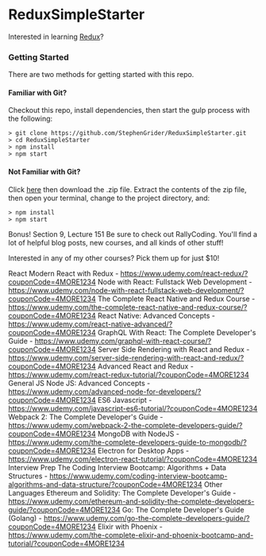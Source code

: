 # ReduxSimpleStarter

Interested in learning [Redux](https://www.udemy.com/react-redux/)?

### Getting Started

There are two methods for getting started with this repo.

#### Familiar with Git?
Checkout this repo, install dependencies, then start the gulp process with the following:

```
> git clone https://github.com/StephenGrider/ReduxSimpleStarter.git
> cd ReduxSimpleStarter
> npm install
> npm start
```

#### Not Familiar with Git?
Click [here](https://github.com/StephenGrider/ReactStarter/releases) then download the .zip file.  Extract the contents of the zip file, then open your terminal, change to the project directory, and:

```
> npm install
> npm start
```

Bonus!
Section 9, Lecture 151
Be sure to check out RallyCoding.  You'll find a lot of helpful blog posts, new courses, and all kinds of other stuff!

Interested in any of my other courses?  Pick them up for just $10!

React
Modern React with Redux - https://www.udemy.com/react-redux/?couponCode=4MORE1234
Node with React: Fullstack Web Development - https://www.udemy.com/node-with-react-fullstack-web-development/?couponCode=4MORE1234
The Complete React Native and Redux Course - https://www.udemy.com/the-complete-react-native-and-redux-course/?couponCode=4MORE1234
React Native: Advanced Concepts - https://www.udemy.com/react-native-advanced/?couponCode=4MORE1234
GraphQL With React: The Complete Developer's Guide - https://www.udemy.com/graphql-with-react-course/?couponCode=4MORE1234
Server Side Rendering with React and Redux - https://www.udemy.com/server-side-rendering-with-react-and-redux/?couponCode=4MORE1234
Advanced React and Redux - https://www.udemy.com/react-redux-tutorial/?couponCode=4MORE1234
General JS
Node JS: Advanced Concepts - https://www.udemy.com/advanced-node-for-developers/?couponCode=4MORE1234
ES6 Javascript - https://www.udemy.com/javascript-es6-tutorial/?couponCode=4MORE1234
Webpack 2: The Complete Developer's Guide - https://www.udemy.com/webpack-2-the-complete-developers-guide/?couponCode=4MORE1234
MongoDB with NodeJS - https://www.udemy.com/the-complete-developers-guide-to-mongodb/?couponCode=4MORE1234
Electron for Desktop Apps - https://www.udemy.com/electron-react-tutorial/?couponCode=4MORE1234
Interview Prep
The Coding Interview Bootcamp: Algorithms + Data Structures - https://www.udemy.com/coding-interview-bootcamp-algorithms-and-data-structure/?couponCode=4MORE1234
Other Languages
Ethereum and Solidity: The Complete Developer's Guide - https://www.udemy.com/ethereum-and-solidity-the-complete-developers-guide/?couponCode=4MORE1234
Go: The Complete Developer's Guide (Golang) - https://www.udemy.com/go-the-complete-developers-guide/?couponCode=4MORE1234
Elixir with Phoenix - https://www.udemy.com/the-complete-elixir-and-phoenix-bootcamp-and-tutorial/?couponCode=4MORE1234
